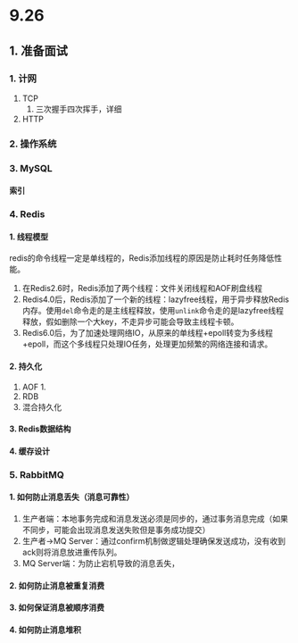 # 9.26

## 1. 准备面试

### 1. 计网

1. TCP
   1. 三次握手四次挥手，详细
2. HTTP



### 2. 操作系统



### 3. MySQL

#### 索引



### 4. Redis

#### 1. 线程模型

redis的命令线程一定是单线程的，Redis添加线程的原因是防止耗时任务降低性能。

1. 在Redis2.6时，Redis添加了两个线程：文件关闭线程和AOF刷盘线程
2. Redis4.0后，Redis添加了一个新的线程：lazyfree线程，用于异步释放Redis内存。使用`del`命令走的是主线程释放，使用`unlink`命令走的是lazyfree线程释放，假如删除一个大key，不走异步可能会导致主线程卡顿。
3. Redis6.0后，为了加速处理网络IO，从原来的单线程+epoll转变为多线程+epoll，而这个多线程只处理IO任务，处理更加频繁的网络连接和请求。

#### 2. 持久化

1. AOF
   1. 
2. RDB
3. 混合持久化

#### 3. Redis数据结构



#### 4. 缓存设计



### 5. RabbitMQ

#### 1. 如何防止消息丢失（消息可靠性）

1. 生产者端：本地事务完成和消息发送必须是同步的，通过事务消息完成（如果不同步，可能会出现消息发送失败但是事务成功提交）
2. 生产者->MQ Server：通过confirm机制做逻辑处理确保发送成功，没有收到ack则将消息放进重传队列。
3. MQ Server端：为防止宕机导致的消息丢失，

#### 2. 如何防止消息被重复消费



#### 3. 如何保证消息被顺序消费

#### 4. 如何防止消息堆积



